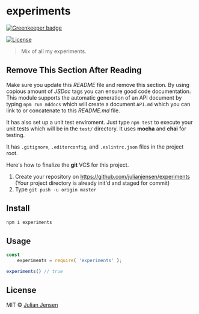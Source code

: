 # experiments

[![Greenkeeper badge](https://badges.greenkeeper.io/julianjensen/experiments.svg)](https://greenkeeper.io/)

[![License][license-image]][license-url]

> Mix of all my experiments.

## Remove This Section After Reading

Make sure you update this *README* file and remove this section. By using copious amount of *JSDoc* tags you can ensure good code documentation. This module supports the automatic generation of an API document by typing `npm run mddocs` which will create a document `API.md` which you can link to or concatenate to this *README.md* file.

It has also set up a unit test enviroment. Just type `npm test` to execute your unit tests which will be in the `test/` directory. It uses **mocha** and **chai** for testing.

It has `.gitignore`, `.editorconfig`, and `.eslintrc.json` files in the project root.

Here's how to finalize the **git** VCS for this project.

1. Create your repository on https://github.com/julianjensen/experiments (Your project directory is already init'd and staged for commit)
2. Type `git push -u origin master`

## Install

```sh
npm i experiments
```

## Usage

```js
const 
    experiments = require( 'experiments' );

experiments() // true
```

## License

MIT © [Julian Jensen](https://github.com/julianjensen/experiments)

[license-url]: https://github.com/julianjensen/experiments/blob/master/LICENSE
[license-image]: https://img.shields.io/badge/license-MIT-brightgreen.svg


